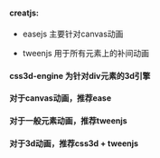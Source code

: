 #### creatjs:

- easejs 主要针对canvas动画

- tweenjs 用于所有元素上的补间动画

#### css3d-engine 为针对div元素的3d引擎



#### 对于canvas动画，推荐ease

#### 对于一般元素动画，推荐tweenjs
    
#### 对于3d动画，推荐css3d + tweenjs

	
	
